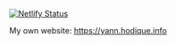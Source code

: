 [![Netlify Status](https://api.netlify.com/api/v1/badges/20b8a7c1-f716-408b-bcfa-a44af204a498/deploy-status)](https://app.netlify.com/sites/heuristic-gates-f9ab18/deploys)

My own website: https://yann.hodique.info
